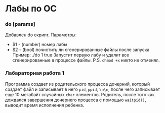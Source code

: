 # Лабы по ОС
### do [params]
Добавлен do скрипт.
Параметры: 
* $1 - (number) номер лабы
* $2 - (bool) почистить ли сгенерированные файлы после запуска
Пример:
./do 1 true Запустит первую лабу и удалит все сгенерированные в процессе файлы.
P.S. `chmod +x` никто не отменял.
### Лабараторная работа 1
Программа создает из родительского процесса дочерний, который создает файл и записывает в него `pid`, `ppid`, `\n\n`, после чего записывает еще 10 мегабайт случайных `char` элементов. Родитель, после того как дождался завершения дочернего процесса с помощью `waitpid()`,  выводит время исполнения ребенка.   